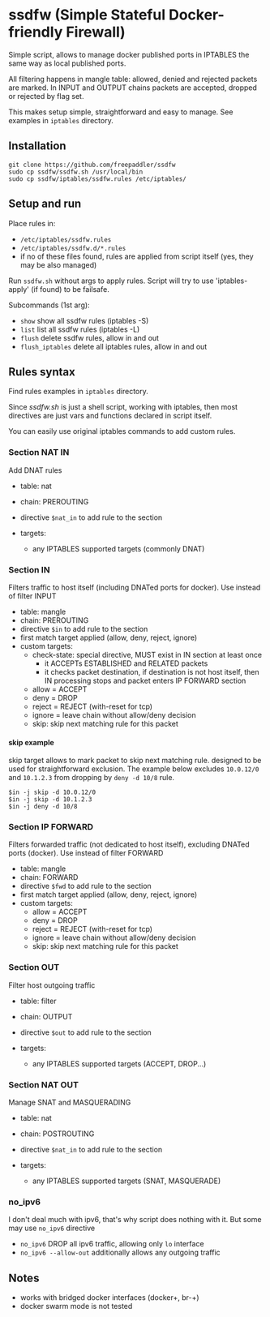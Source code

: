 # ssdfw (Simple Stateful Docker-friendly Firewall)

Simple script, allows to manage docker published ports in IPTABLES the same way as local published ports.

All filtering happens in mangle table: allowed, denied and rejected packets are marked. In INPUT and OUTPUT chains packets are accepted, dropped or rejected by flag set.

This makes setup simple, straightforward and easy to manage. See examples in `iptables` directory.

## Installation

```shell
git clone https://github.com/freepaddler/ssdfw
sudo cp ssdfw/ssdfw.sh /usr/local/bin
sudo cp ssdfw/iptables/ssdfw.rules /etc/iptables/
```

## Setup and run

Place rules in:
+ `/etc/iptables/ssdfw.rules`
+ `/etc/iptables/ssdfw.d/*.rules`
+ if no of these files found, rules are applied from script itself (yes, they may be also managed)

Run `ssdfw.sh` without args to apply rules. Script will try to use 'iptables-apply' (if found) to be failsafe.

Subcommands (1st arg):
+ `show`            show all ssdfw rules (iptables -S)
+ `list`            list all ssdfw rules (iptables -L)
+ `flush`           delete ssdfw rules, allow in and out
+ `flush_iptables`  delete all iptables rules, allow in and out

## Rules syntax
Find rules examples in `iptables` directory.

Since _ssdfw.sh_ is just a shell script, working with iptables, then most directives are just vars and functions declared in script itself. 

You can easily use original iptables commands to add custom rules.

### Section NAT IN
Add DNAT rules

+ table: nat
+ chain: PREROUTING

+ directive `$nat_in` to add rule to the section
+ targets:
  + any IPTABLES supported targets (commonly DNAT)

### Section IN
Filters traffic to host itself (including DNATed ports for docker). Use instead of filter INPUT

+ table: mangle
+ chain: PREROUTING
+ directive `$in` to add rule to the section
+ first match target applied (allow, deny, reject, ignore)
+ custom targets:
  + check-state: special directive, MUST exist in IN section at least once
    + it ACCEPTs ESTABLISHED and RELATED packets
    + it checks packet destination, if destination is not host itself, then IN processing stops and packet enters IP FORWARD section
  + allow = ACCEPT
  + deny = DROP
  + reject = REJECT (with-reset for tcp)
  + ignore = leave chain without allow/deny decision
  + skip: skip next matching rule for this packet

#### skip example
skip target allows to mark packet to skip next matching rule. designed to be used for straightforward exclusion. The example below excludes `10.0.12/0 `and `10.1.2.3` from dropping by `deny -d 10/8` rule.
```shell
$in -j skip -d 10.0.12/0
$in -j skip -d 10.1.2.3
$in -j deny -d 10/8
```

### Section IP FORWARD
Filters forwarded traffic (not dedicated to host itself), excluding DNATed ports (docker). Use instead of filter FORWARD

+ table: mangle
+ chain: FORWARD
+ directive `$fwd` to add rule to the section
+ first match target applied (allow, deny, reject, ignore)
+ custom targets:
    + allow = ACCEPT
    + deny = DROP
    + reject = REJECT (with-reset for tcp)
    + ignore = leave chain without allow/deny decision
    + skip: skip next matching rule for this packet

### Section OUT
Filter host outgoing traffic

+ table: filter
+ chain: OUTPUT

+ directive `$out` to add rule to the section
+ targets:
    + any IPTABLES supported targets (ACCEPT, DROP...)

### Section NAT OUT
Manage SNAT and MASQUERADING

+ table: nat
+ chain: POSTROUTING

+ directive `$nat_in` to add rule to the section
+ targets:
    + any IPTABLES supported targets (SNAT, MASQUERADE)

### no_ipv6
I don't deal much with ipv6, that's why script does nothing with it. But some may use `no_ipv6` directive

+ `no_ipv6` DROP all ipv6 traffic, allowing only `lo` interface
+ `no_ipv6 --allow-out` additionally allows any outgoing traffic

## Notes

+ works with bridged docker interfaces (docker+, br-+)
+ docker swarm mode is not tested

